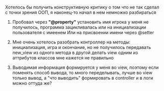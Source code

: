 Хотелось бы получить конструктивную критику о том что не так сделал с точки зрения ООП,
я наконец-то начал в нем немножко разбираться

1. Пробовал через __"@property"__ установить имя игрока у меня не получилось,
программа зацикливалась или на инициализации пользователя с имеенем
Или на присвоении имени через @setter

2. Мне очень хотелось разобрать контроллер на методы: 
инициализация, игра и окончание, но не получилось передавать new_view из одного метода в другой
делать view одним из аттрибутов классов мне кажется не правильно

3. Выводимая информация формируется у меня во view, поэтому если поменять способ вывода, 
то много переделывать, лучше во view только вывод, а "что выводить" формировать в controller 
и в логи можно оттуда же?